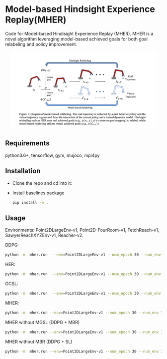 # Model-based Hindsight Experience Replay(MHER)
Code for Model-based Hindisight Experience Replay (MHER). MHER is a novel algorithm leveraging model-based achieved goals for both goal relabeling and policy improvement.

<div style="text-align: center;">
<img src="pics/diagram.png" height=250 >
</div>


## Requirements
python3.6+, tensorflow, gym, mujoco, mpi4py

## Installation
- Clone the repo and cd into it:

- Install baselines package
    ```bash
    pip install -e .
    ```


## Usage
Environments: Point2DLargeEnv-v1, Point2D-FourRoom-v1, FetchReach-v1, SawyerReachXYZEnv-v1, Reacher-v2.

DDPG:
```bash
python -m  mher.run  --env=Point2DLargeEnv-v1 --num_epoch 30 --num_env 1 --noher True --log_path=~/logs/point/ --save_path=~/logs/ddpg/point/model/
```
HER:
```bash
python -m  mher.run  --env=Point2DLargeEnv-v1 --num_epoch 30 --num_env 1 
```
GCSL:
```bash
python -m  mher.run  --env=Point2DLargeEnv-v1 --num_epoch 30 --num_env 1 --mode supervised
```
MHER:
```bash
python -m  mher.run --env=Point2DLargeEnv-v1 --num_epoch 30 --num_env 1  --n_step 5 --mode dynamic --alpha 3 --mb_relabeling_ratio 0.8 
```
MHER without MGSL (DDPG + MBR)
```bash
python -m  mher.run --env=Point2DLargeEnv-v1 --num_epoch 30 --num_env 1  --n_step 5 --mode dynamic --alpha 0 --mb_relabeling_ratio 0.8  --no_mgsl True 
```
MHER without MBR (DDPG + SL)
```bash
python -m  mher.run --env=Point2DLargeEnv-v1 --num_epoch 30 --num_env 1  --n_step 5 --mode dynamic --mb_relabeling_ratio 0.8  --no_mb_relabel True
```

